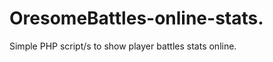 OresomeBattles-online-stats.
============================

Simple PHP script/s to show player battles stats online.